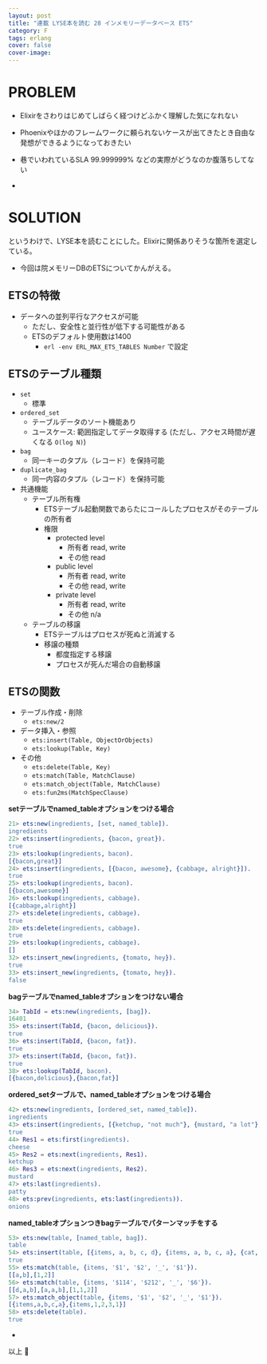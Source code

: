 ```yaml
---
layout: post
title: "連載 LYSE本を読む 28 インメモリーデータベース ETS"
category: F
tags: erlang
cover: false
cover-image:
---
```


# PROBLEM
- Elixirをさわりはじめてしばらく経つけどふかく理解した気になれない
- Phoenixやほかのフレームワークに頼られないケースが出てきたとき自由な発想ができるようになっておきたい
- 巷でいわれているSLA 99.999999% などの実際がどうなのか腹落ちしてない

-

# SOLUTION
というわけで、LYSE本を読むことにした。Elixirに関係ありそうな箇所を選定している。

- 今回は院メモリーDBのETSについてかんがえる。

## ETSの特徴
- データへの並列平行なアクセスが可能
    - ただし、安全性と並行性が低下する可能性がある
    - ETSのデフォルト使用数は1400
        - `erl -env ERL_MAX_ETS_TABLES Number` で設定

## ETSのテーブル種類
- `set`
    - 標準
- `ordered_set`
    - テーブルデータのソート機能あり
    - ユースケース: 範囲指定してデータ取得する (ただし、アクセス時間が遅くなる `O(log N)`)
- `bag`
    - 同一キーのタプル（レコード）を保持可能
- `duplicate_bag`
    - 同一内容のタプル（レコード）を保持可能
- 共通機能
    - テーブル所有権
        - ETSテーブル起動関数であらたにコールしたプロセスがそのテーブルの所有者
        - 権限
            - protected level
                - 所有者 read, write
                - その他 read
            - public level
                - 所有者 read, write
                - その他 read, write
            - private level
                - 所有者 read, write
                - その他 n/a
    - テーブルの移譲
        - ETSテーブルはプロセスが死ぬと消滅する
        - 移譲の種類
            - 都度指定する移譲
            - プロセスが死んだ場合の自動移譲

## ETSの関数
- テーブル作成・削除
    - `ets:new/2`
- データ挿入・参照
    - `ets:insert(Table, ObjectOrObjects)`
    - `ets:lookup(Table, Key)`
- その他
    - `ets:delete(Table, Key)`
    - `ets:match(Table, MatchClause)`
    - `ets:match_object(Table, MatchClause)`
    - `ets:fun2ms(MatchSpecClause)`

**setテーブルでnamed\_tableオプションをつける場合**
```erlang
21> ets:new(ingredients, [set, named_table]).
ingredients
22> ets:insert(ingredients, {bacon, great}).
true
23> ets:lookup(ingredients, bacon).
[{bacon,great}]
24> ets:insert(ingredients, [{bacon, awesome}, {cabbage, alright}]).
true
25> ets:lookup(ingredients, bacon).
[{bacon,awesome}]
26> ets:lookup(ingredients, cabbage).
[{cabbage,alright}]
27> ets:delete(ingredients, cabbage).
true
28> ets:delete(ingredients, cabbage).
true
29> ets:lookup(ingredients, cabbage).
[]
32> ets:insert_new(ingredients, {tomato, hey}).
true
33> ets:insert_new(ingredients, {tomato, hey}).
false
```

**bagテーブルでnamed\_tableオプションをつけない場合**
```erlang
34> TabId = ets:new(ingredients, [bag]).
16401
35> ets:insert(TabId, {bacon, delicious}).
true
36> ets:insert(TabId, {bacon, fat}).
true
37> ets:insert(TabId, {bacon, fat}).
true
38> ets:lookup(TabId, bacon).
[{bacon,delicious},{bacon,fat}]
```

**ordered\_setターブルで、named\_tableオプションをつける場合**
```erlang
42> ets:new(ingredients, [ordered_set, named_table]).
ingredients
43> ets:insert(ingredients, [{ketchup, "not much"}, {mustard, "a lot"}, {cheese, "yes", "goat"}, {patty, "moose"}, {onions, "a lot", "caramelized"}]).
true
44> Res1 = ets:first(ingredients).
cheese
45> Res2 = ets:next(ingredients, Res1).
ketchup
46> Res3 = ets:next(ingredients, Res2).
mustard
47> ets:last(ingredients).
patty
48> ets:prev(ingredients, ets:last(ingredients)).
onions
```

**named\_tableオプションつきbagテーブルでパターンマッチをする**
```erlang
53> ets:new(table, [named_table, bag]).
table
54> ets:insert(table, [{items, a, b, c, d}, {items, a, b, c, a}, {cat, brown, soft, loveable, selfish}, {friends, [jem, jeff, etc]}, {items, 1, 2, 3, 1}]).
true
55> ets:match(table, {items, '$1', '$2', '_', '$1'}).
[[a,b],[1,2]]
56> ets:match(table, {items, '$114', '$212', '_', '$6'}).
[[d,a,b],[a,a,b],[1,1,2]]
57> ets:match_object(table, {items, '$1', '$2', '_', '$1'}).
[{items,a,b,c,a},{items,1,2,3,1}]
58> ets:delete(table).
true
```



-

以上 :construction_worker:
